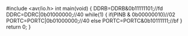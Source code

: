 #include <avr/io.h>
int main(void)
{
	DDRB=DDRB&0b11111101;//fd
	DDRC=DDRC|0b01000000;//40
	while(1)
	{
if(PINB & 0b00000010)//02
	PORTC=PORTC|0b01000000;//40
		else
		PORTC=PORTC&0b10111111;//bf
	}
	return 0;
	}
